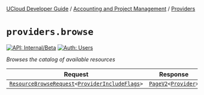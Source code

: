 [UCloud Developer Guide](/docs/developer-guide/README.md) / [Accounting and Project Management](/docs/developer-guide/accounting-and-projects/README.md) / [Providers](/docs/developer-guide/accounting-and-projects/providers.md)

# `providers.browse`

[![API: Internal/Beta](https://img.shields.io/static/v1?label=API&message=Internal/Beta&color=red&style=flat-square)](/docs/developer-guide/core/api-conventions.md)
[![Auth: Users](https://img.shields.io/static/v1?label=Auth&message=Users&color=informational&style=flat-square)](/docs/developer-guide/core/types.md#role)


_Browses the catalog of available resources_

| Request | Response | Error |
|---------|----------|-------|
|<code><a href='/docs/reference/dk.sdu.cloud.accounting.api.providers.ResourceBrowseRequest.md'>ResourceBrowseRequest</a>&lt;<a href='#providerincludeflags'>ProviderIncludeFlags</a>&gt;</code>|<code><a href='/docs/reference/dk.sdu.cloud.PageV2.md'>PageV2</a>&lt;<a href='#provider'>Provider</a>&gt;</code>|<code><a href='/docs/reference/dk.sdu.cloud.CommonErrorMessage.md'>CommonErrorMessage</a></code>|



